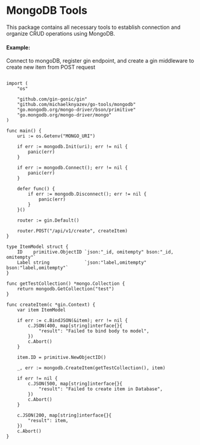 # MongoDB Tools

This package contains all necessary tools to establish connection and organize CRUD operations using MongoDB.

#### Example:
Connect to mongoDB, register gin endpoint, and create a gin middleware to create new item from POST request
```package main

import (
	"os"

	"github.com/gin-gonic/gin"
	"github.com/michaelknyazev/go-tools/mongodb"
	"go.mongodb.org/mongo-driver/bson/primitive"
	"go.mongodb.org/mongo-driver/mongo"
)

func main() {
	uri := os.Getenv("MONGO_URI")
	
	if err := mongodb.Init(uri); err != nil {
		panic(err)
	}

	if err := mongodb.Connect(); err != nil {
		panic(err)
	}

	defer func() {
		if err := mongodb.Disconnect(); err != nil {
			panic(err)
		}
	}()

	router := gin.Default()

	router.POST("/api/v1/create", createItem)
}

type ItemModel struct {
	ID    primitive.ObjectID `json:"_id, omitempty" bson:"_id, omitempty"`
	Label string             `json:"label,omitempty" bson:"label,omitempty"`
}

func getTestCollection() *mongo.Collection {
	return mongodb.GetCollection("test")
}

func createItem(c *gin.Context) {
	var item ItemModel

	if err := c.BindJSON(&item); err != nil {
		c.JSON(400, map[string]interface{}{
			"result": "Failed to bind body to model",
		})
		c.Abort()
	}

	item.ID = primitive.NewObjectID()

	_, err := mongodb.CreateItem(getTestCollection(), item)

	if err != nil {
		c.JSON(500, map[string]interface{}{
			"result": "Failed to create item in Database",
		})
		c.Abort()
	}

	c.JSON(200, map[string]interface{}{
		"result": item,
	})
	c.Abort()
}
```